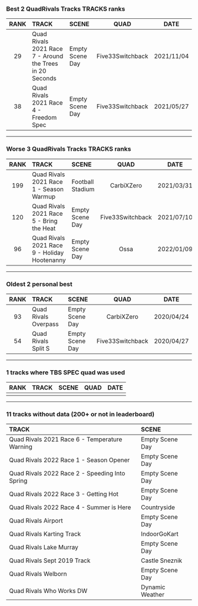 ### Best 2 QuadRivals Tracks TRACKS ranks
|RANK|TRACK|SCENE|QUAD|DATE|
|:---:|:---|:---|:---:|:---:|
|29|Quad Rivals 2021 Race 7 - Around the Trees in 20 Seconds|Empty Scene Day|Five33Switchback|2021/11/04|
|38|Quad Rivals 2021 Race 4 - Freedom Spec|Empty Scene Day|Five33Switchback|2021/05/27|
---
### Worse 3 QuadRivals Tracks TRACKS ranks
|RANK|TRACK|SCENE|QUAD|DATE|
|:---:|:---|:---|:---:|:---:|
|199|Quad Rivals 2021 Race 1 - Season Warmup|Football Stadium|CarbiXZero|2021/03/31|
|120|Quad Rivals 2021 Race 5 - Bring the Heat|Empty Scene Day|Five33Switchback|2021/07/10|
|96|Quad Rivals 2021 Race 9 - Holiday Hootenanny|Empty Scene Day|Ossa|2022/01/09|
---
### Oldest 2 personal best
|RANK|TRACK|SCENE|QUAD|DATE|
|:---:|:---|:---|:---:|:---:|
|93|Quad Rivals Overpass|Empty Scene Day|CarbiXZero|2020/04/24|
|54|Quad Rivals Split S|Empty Scene Day|Five33Switchback|2020/04/27|
---
### 1 tracks where TBS SPEC quad was used
|RANK|TRACK|SCENE|QUAD|DATE|
|:---:|:---|:---|:---:|:---:|
||||||
---
### 11 tracks without data (200+ or not in leaderboard)
|TRACK|SCENE|
|:---|:---|
|Quad Rivals 2021 Race 6 - Temperature Warning|Empty Scene Day|
|Quad Rivals 2022 Race 1 - Season Opener|Empty Scene Day|
|Quad Rivals 2022 Race 2 - Speeding Into Spring|Empty Scene Day|
|Quad Rivals 2022 Race 3 - Getting Hot|Empty Scene Day|
|Quad Rivals 2022 Race 4 - Summer is Here|Countryside|
|Quad Rivals Airport|Empty Scene Day|
|Quad Rivals Karting Track|IndoorGoKart|
|Quad Rivals Lake Murray|Empty Scene Day|
|Quad Rivals Sept 2019 Track|Castle Sneznik|
|Quad Rivals Welborn|Empty Scene Day|
|Quad Rivals Who Works DW|Dynamic Weather|
